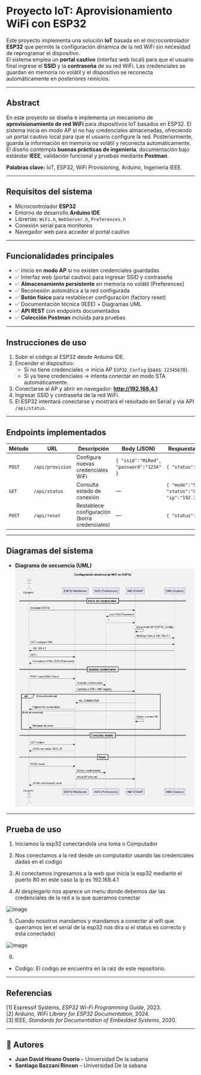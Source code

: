#  Proyecto IoT: Aprovisionamiento WiFi con ESP32

Este proyecto implementa una solución **IoT** basada en el microcontrolador **ESP32** que permite la configuración dinámica de la red WiFi sin necesidad de reprogramar el dispositivo.  
El sistema emplea un **portal cautivo** (interfaz web local) para que el usuario final ingrese el **SSID** y la **contraseña** de su red WiFi. Las credenciales se guardan en memoria no volátil y el dispositivo se reconecta automáticamente en posteriores reinicios.  

---

##  Abstract
En este proyecto se diseña e implementa un mecanismo de **aprovisionamiento de red WiFi** para dispositivos IoT basados en ESP32. El sistema inicia en modo AP si no hay credenciales almacenadas, ofreciendo un portal cautivo local para que el usuario configure la red. Posteriormente, guarda la información en memoria no volátil y reconecta automáticamente.  
El diseño contempla **buenas prácticas de ingeniería**, documentación bajo estándar **IEEE**, validación funcional y pruebas mediante **Postman**.  

**Palabras clave:** IoT, ESP32, WiFi Provisioning, Arduino, Ingeniería IEEE.

---

##  Requisitos del sistema

- Microcontrolador **ESP32**
- Entorno de desarrollo **Arduino IDE**
- Librerías: `WiFi.h`, `WebServer.h`, `Preferences.h`
- Conexión serial para monitoreo
- Navegador web para acceder al portal cautivo

---

##  Funcionalidades principales

- ✅ Inicio en **modo AP** si no existen credenciales guardadas  
- ✅ Interfaz web (portal cautivo) para ingresar SSID y contraseña  
- ✅ **Almacenamiento persistente** en memoria no volátil (Preferences)  
- ✅ Reconexión automática a la red configurada  
- ✅ **Botón físico** para restablecer configuración (factory reset)  
- ✅ Documentación técnica (IEEE) + Diagramas UML  
- ✅ **API REST** con endpoints documentados  
- ✅ **Colección Postman** incluida para pruebas

---

##  Instrucciones de uso

1. Subir el código al ESP32 desde Arduino IDE.  
2. Encender el dispositivo:  
   - Si no tiene credenciales → inicia AP `ESP32_Config` (pass: `12345678`).  
   - Si ya tiene credenciales → intenta conectar en modo STA automáticamente.  
3. Conectarse al AP y abrir en navegador: **http://192.168.4.1**  
4. Ingresar SSID y contraseña de la red WiFi.  
5. El ESP32 intentará conectarse y mostrará el resultado en Serial y vía API `/api/status`.  

---

## Endpoints implementados

| Método | URL                  | Descripción                                      | Body (JSON)                         | Respuesta (ejemplo) |
|--------|----------------------|--------------------------------------------------|-------------------------------------|----------------------|
| `POST` | `/api/provision`     | Configura nuevas credenciales WiFi               | `{ "ssid":"MiRed", "password":"1234" }` | `{ "status":"ok" }` |
| `GET`  | `/api/status`        | Consulta estado de conexión                      | —                                   | `{ "mode":"STA", "status":"CONNECTED", "ip":"192.168.1.42" }` |
| `POST` | `/api/reset`         | Restablece configuración (borra credenciales)    | —                                   | `{ "status":"reset" }` |

---

##  Diagramas del sistema

- **Diagrama de secuencia (UML)**  
  ![Secuencia UML](Untitled.jpg)


---

##  Prueba de uso

1. Iniciamos la esp32 conectandola una toma o Computador
2. Nos conectamos a la red desde un computador usando las credenciales dadas en el codigo

3. Al conectamos ingresamos a la web que inicia la esp32 mediante el puerto 80 en este caso la ip es 192.168.4.1

4. Al desplegarlo nos aparece un menu donde debemos dar las credenciales de la red a la que queramos conectar
<img width="1324" height="668" alt="image" src="https://github.com/user-attachments/assets/7f9af98c-a29b-4659-858e-9beb0005fee4" />

5. Cuando nosotros mandamos y mandamos a conectar al wifi que querramos (en el serial de la esp32 nos dira si el status es correcto y esta conectado)
<img width="487" height="228" alt="image" src="https://github.com/user-attachments/assets/ec47201a-6253-4a98-a331-aab220d43bfe" />

6. 

- Codigo: El codigo se encuentra en la raiz de este repositorio.

---

##  Referencias

[1] Espressif Systems, *ESP32 Wi-Fi Programming Guide*, 2023.  
[2] Arduino, *WiFi Library for ESP32 Documentation*, 2024.  
[3] IEEE, *Standards for Documentation of Embedded Systems*, 2020.  

---

## 👤 Autores

- **Juan David Heano Osorio** – Universidad De la sabana 
- **Santiago Bazzani Rincon** – Universidad De la sabana


